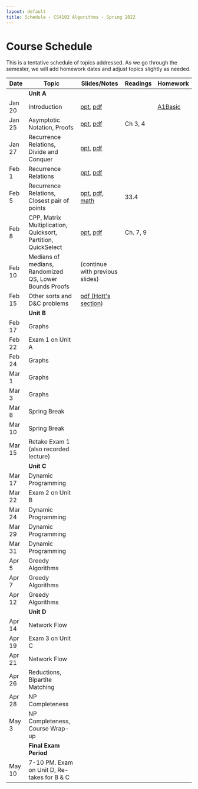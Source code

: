```yaml
---
layout: default
title: Schedule - CS4102 Algorithms - Spring 2022 
---
```


# Course Schedule

This is a tentative schedule of topics addressed.  As we go through the semester, we will add homework dates and adjust topics slightly as needed.

| Date    | Topic                                                         | Slides/Notes                                                                                                         | Readings | Homework                          |
| ------- | ------                                                        | -----                                                                                                                | ------   | -------                           |
|         | **Unit A**                                                    |                                                                                                                      |          |                                   |
| Jan 20  | Introduction                                                  | [ppt](cs4102-L1-intro.pptx), [pdf](cs4102-L1-intro.pdf)                                                              |          | [A1Basic](../homework/index.html) |
| Jan 25  | Asymptotic Notation, Proofs                                   | [ppt](cs4102_L2_recurrences_DandC.pptx), [pdf](cs4102_L2_recurrences_DandC.pdf)                                      | Ch 3, 4  |                                   |
| Jan 27  | Recurrence Relations, Divide and Conquer                      | [ppt](cs4102_L3_sorting_intro.pptx), [pdf](cs4102_L3_sorting_intro.pdf)                                              |          |                                   |
| Feb 1   | Recurrence Relations                                          | [ppt](cs4102_L4_G&C_Master.pptx), [pdf](cs4102_L4_G&C_Master.pdf)                                                    |          |                                   |
| Feb 5   | Recurrence Relations, Closest pair of points                  | [ppt](cs4102_L5_closestpair_Strassen.pptx), [pdf](cs4102_L5_closestpair_Strassen.pdf), [math](recurrence-proofs.pdf) | 33.4     |                                   |
| Feb 8   | CPP, Matrix Multiplication, Quicksort, Partition, QuickSelect | [ppt](cs4102_L6_qs-MM-LB-proof.pptx), [pdf](cs4102_L6_qs-MM-LB-proof.pdf)                                            | Ch. 7, 9 |                                   |
| Feb 10  | Medians of medians, Randomized QS, Lower Bounds Proofs        | (continue with previous slides)                                                                                      |          |                                   |
| Feb 15  | Other sorts and D&C problems                                  | [pdf (Hott's section)](cs4102_L8_Hott.pdf)                                                                                                                     |          |                                   |
|         | **Unit B**                                                    |                                                                                                                      |          |                                   |
| Feb 17  | Graphs                                                        |                                                                                                                      |          |                                   |
| Feb 22  | Exam 1 on Unit A                                              |                                                                                                                      |          |                                   |
| Feb 24  | Graphs                                                        |                                                                                                                      |          |                                   |
| Mar 1   | Graphs                                                        |                                                                                                                      |          |                                   |
| Mar 3   | Graphs                                                        |                                                                                                                      |          |                                   |
| Mar 8   | Spring Break                                                  |                                                                                                                      |          |                                   |
| Mar 10  | Spring Break                                                  |                                                                                                                      |          |                                   |
| Mar 15  | Retake Exam 1 (also recorded lecture)                         |                                                                                                                      |          |                                   |
|         | **Unit C**                                                    |                                                                                                                      |          |                                   |
| Mar 17  | Dynamic Programming                                           |                                                                                                                      |          |                                   |
| Mar 22  | Exam 2 on Unit B                                              |                                                                                                                      |          |                                   |
| Mar 24  | Dynamic Programming                                           |                                                                                                                      |          |                                   |
| Mar 29  | Dynamic Programming                                           |                                                                                                                      |          |                                   |
| Mar 31  | Dynamic Programming                                           |                                                                                                                      |          |                                   |
| Apr 5   | Greedy Algorithms                                             |                                                                                                                      |          |                                   |
| Apr 7   | Greedy Algorithms                                             |                                                                                                                      |          |                                   |
| Apr 12  | Greedy Algorithms                                             |                                                                                                                      |          |                                   |
|         | **Unit D**                                                    |                                                                                                                      |          |                                   |
| Apr 14  | Network Flow                                                  |                                                                                                                      |          |                                   |
| Apr 19  | Exam 3 on Unit C                                              |                                                                                                                      |          |                                   |
| Apr 21  | Network Flow                                                  |                                                                                                                      |          |                                   |
| Apr 26  | Reductions, Bipartite Matching                                |                                                                                                                      |          |                                   |
| Apr 28  | NP Completeness                                               |                                                                                                                      |          |                                   |
| May 3   | NP Completeness, Course Wrap-up                               |                                                                                                                      |          |                                   |
|         | **Final Exam Period**                                         |                                                                                                                      |          |                                   |
| May 10  | 7-10 PM. Exam on Unit D, Re-takes for B & C                   |                                                                                                                      |          |                                   |

